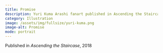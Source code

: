 ```yaml
---
title: Promise
description: Yuri Kuma Arashi fanart published in Ascending the Staircase, 2018
category: Illustration
image: /assets/img/fullsize/yuri-kuma.png
image-alt: Promise
mode: portrait
---
```


Published in *Ascending the Staircase*, 2018
